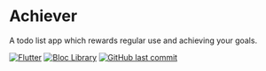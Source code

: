 # Achiever

A todo list app which rewards regular use and achieving your goals.



[![Flutter][flutter_badge]][flutter_link]
[![Bloc Library][bloc_badge]][bloc_link]
[![GitHub last commit][last_commit_badge]][last_commit_link]

[flutter_badge]: https://img.shields.io/badge/-Flutter-blue?logo=flutter
[flutter_link]: https://flutter.dev
[bloc_badge]: https://tinyurl.com/bloc-library
[bloc_link]: https://github.com/felangel/bloc
[last_commit_badge]: https://img.shields.io/github/last-commit/imclerran/achiever_app
[last_commit_link]: https://github.com/imclerran/achiever_app
